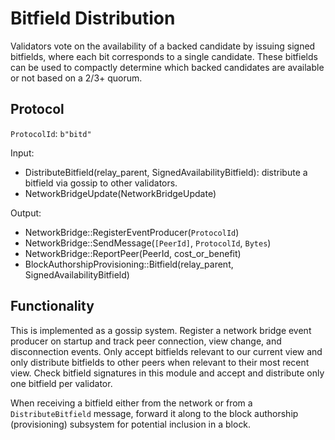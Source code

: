 # Bitfield Distribution

Validators vote on the availability of a backed candidate by issuing signed bitfields, where each bit corresponds to a single candidate. These bitfields can be used to compactly determine which backed candidates are available or not based on a 2/3+ quorum.

## Protocol

`ProtocolId`: `b"bitd"`

Input:
  - DistributeBitfield(relay_parent, SignedAvailabilityBitfield): distribute a bitfield via gossip to other validators.
  - NetworkBridgeUpdate(NetworkBridgeUpdate)

Output:
  - NetworkBridge::RegisterEventProducer(`ProtocolId`)
  - NetworkBridge::SendMessage(`[PeerId]`, `ProtocolId`, `Bytes`)
  - NetworkBridge::ReportPeer(PeerId, cost_or_benefit)
  - BlockAuthorshipProvisioning::Bitfield(relay_parent, SignedAvailabilityBitfield)

## Functionality

This is implemented as a gossip system. Register a network bridge event producer on startup and track peer connection, view change, and disconnection events. Only accept bitfields relevant to our current view and only distribute bitfields to other peers when relevant to their most recent view. Check bitfield signatures in this module and accept and distribute only one bitfield per validator.

When receiving a bitfield either from the network or from a `DistributeBitfield` message, forward it along to the block authorship (provisioning) subsystem for potential inclusion in a block.
